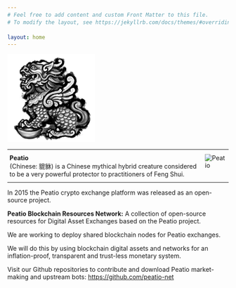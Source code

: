 ```yaml
---
# Feel free to add content and custom Front Matter to this file.
# To modify the layout, see https://jekyllrb.com/docs/themes/#overriding-theme-defaults 

layout: home
---
```



![DAO](/assets/logo.png)

<style type="text/css">
    .tg {
        border-collapse: collapse;
        border-spacing: 0;
    }

    .tg td {
        border-width: 1px;
        font-size: 14px;
        overflow: hidden;
        padding: 10px 5px;
        word-break: normal;
    }

    .tg th {
        font-size: 14px;
        overflow: hidden;
        padding: 10px 5px;
        word-break: normal;
    }

    .tg .tg-0pky {
        border-color: inherit;
        text-align: left;
        vertical-align: top
    }
</style>

<table class="tg">
    <tbody>
        <tr>
            <td class="tg-0pky">
                <b>Peatio</b><br> (Chinese: 貔貅) is a Chinese mythical hybrid creature considered to be a very powerful protector to practitioners of Feng Shui.
                <br>
            </td>
            <td class="tg-0pky"><img src="https://www.peatio.net/assets/logo.png" alt="Peatio"></td>
        </tr>
    </tbody>
</table>

In 2015 the Peatio crypto exchange platform was released as an open-source project.

**Peatio Blockchain Resources Network:** A collection of open-source resources for Digital Asset Exchanges based on the Peatio project.

We are working to deploy shared blockchain nodes for Peatio exchanges.

We will do this by using blockchain digital assets and networks for an inflation-proof, transparent and trust-less monetary system.

Visit our Github repositories to contribute and download Peatio market-making and upstream bots: <a href="https://github.com/peatio-net" target="_blank">https://github.com/peatio-net</a>


